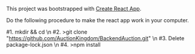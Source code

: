 This project was bootstrapped with [Create React App](https://github.com/facebook/create-react-app).

Do the following procedure to make the react app work in your computer.

#1. mkdir <your directory> && cd <your directory> \n
#2. >git clone "https://github.com/AuctionKingdom/BackendAuction.git" \n
#3. Delete package-lock.json \n
#4. >npm install

